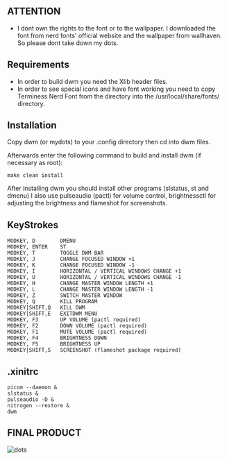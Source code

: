 ATTENTION
---------
- I dont own the rights to the font or to the wallpaper. I downloaded the font from nerd fonts' official website and the wallpaper from wallhaven. So please dont take down my dots.

Requirements
------------
- In order to build dwm you need the Xlib header files.
- In order to see special icons and have font working you need to copy Terminess Nerd Font from the directory into the /usr/local/share/fonts/ directory.


Installation
------------
Copy dwm (or mydots) to your .config directory then cd into dwm files.

Afterwards enter the following command to build and install dwm (if
necessary as root):

    make clean install

After installing dwm you should install other programs (slstatus, st and dmenu)
I also use pulseaudio (pactl) for volume control, brightnessctl for adjusting the brightness and flameshot for screenshots.

KeyStrokes
----------
```
MODKEY, D        DMENU
MODKEY, ENTER    ST
MODKEY, T        TOGGLE DWM BAR
MODKEY, J        CHANGE FOCUSED WINDOW +1
MODKEY, K        CHANGE FOCUSED WINDOW -1
MODKEY, I        HORIZONTAL / VERTICAL WINDOWS CHANGE +1
MODKEY, U        HORIZONTAL / VERTICAL WINDOWS CHANGE -1
MODKEY, H        CHANGE MASTER WINDOW LENGTH +1
MODKEY, L        CHANGE MASTER WINDOW LENGTH -1
MODKEY, Z        SWITCH MASTER WINDOW
MODKEY, Q        KILL PROGRAM
MODKEY|SHIFT,Q   KILL DWM
MODKEY|SHIFT,E   EXITDWM MENU
MODKEY, F3       UP VOLUME (pactl required)
MODKEY, F2       DOWN VOLUME (pactl required)
MODKEY, F1       MUTE VOLUME (pactl required)
MODKEY, F4       BRIGHTNESS DOWN
MODKEY, F5       BRIGHTNESS UP
MODKEY|SHIFT,S   SCREENSHOT (flameshot package required)
```

.xinitrc
--------
```
picom --daemon &
slstatus &
pulseaudio -D &
nitrogen --restore &
dwm
```

FINAL PRODUCT
-------------
![dots](https://github.com/user-attachments/assets/11f7df7d-2df6-43ab-afbc-9089e6cd5713)

